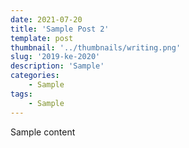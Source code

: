 ```yaml
---
date: 2021-07-20
title: 'Sample Post 2'
template: post
thumbnail: '../thumbnails/writing.png'
slug: '2019-ke-2020'
description: 'Sample'
categories:
    - Sample
tags:
    - Sample
---
```


Sample content